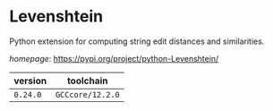 # Levenshtein

Python extension for computing string edit distances and similarities.

*homepage*: <https://pypi.org/project/python-Levenshtein/>

version | toolchain
--------|----------
``0.24.0`` | ``GCCcore/12.2.0``
